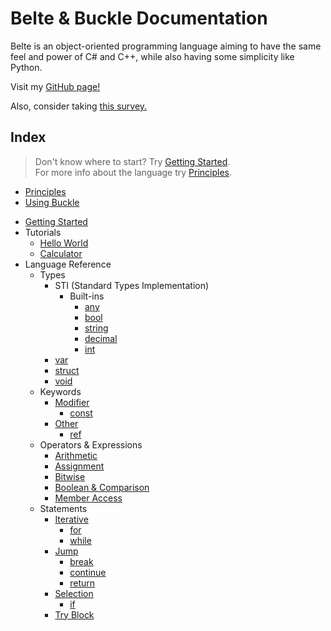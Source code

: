 # Belte & Buckle Documentation

Belte is an object-oriented programming language aiming to have the same feel and power of C# and C++, while also having
some simplicity like Python.

Visit my [GitHub page!](https://github.com/ryanwilsond/Belte)

Also, consider taking [this survey.](https://docs.google.com/forms/d/e/1FAIpQLScaRbb9QuBz_vG_iWGaYjdFWREBwGiYyW0C4x37ereF9Fz2tg/viewform?usp=sf_link)

## Index

> Don't know where to start? Try [Getting Started](GettingStarted.md).</br>
> For more info about the language try [Principles](Principles.md).

- [Principles](Principles.md)
- [Using Buckle](Buckle.md)
<!--
- Standard Library (Shipped-with)
  - [Base](STD/Base.md)\*
  - [System](STD/System.md)\*
  - [File](STD/File.md)\*
  - [Console](STD/Console.md)\*
  - [Math](STD/Math.md)
  - [Random](STD/Random.md)
  - [JSON](STD/JSON.md)
  - [XML](STD/XML.md)
  - [Regex](STD/Regex.md)
  - [LowLevel](STD/LowLevel.md)
-->
- [Getting Started](GettingStarted.md)
- Tutorials
  - [Hello World](Tutorial/HelloWorld.md)
  - [Calculator](Tutorial/Calculator.md)
- Language Reference
  - Types
    - STI (Standard Types Implementation)
      - Built-ins
        - [any](Reference/Types/Simple.md#any)
        <!--
        - [object](Reference/Types/Simple.md#object)
        - [type](Reference/Types/Simple.md#type)
        -->
        - [bool](Reference/Types/Simple.md#boolean)
        - [string](Reference/Types/String.md)
        - [decimal](Reference/Types/Numerical.md#decimal)
        <!--
        - [byte](Reference/Types/Numerical.md#byte)
        -->
        - [int](Reference/Types/Numerical.md#integer)
      <!--
      - Include-with
        - [tuple](Reference/Types/Simple.md#tuple)
        - [collection](Reference/Types/Enumerable.md#collection)
        - [map](Reference/Types/Enumerable.md#map)
        - [iterator](Reference/Types/Enumerable.md#iterator)
        - [set](Reference/Types/Enumerable.md#set)
        - [date](Reference/Types/Time.md#date)
        - [datetime](Reference/Types/Time.md#datetime)
        - [time](Reference/Types/Time.md#time)
        - [guid](Reference/Types/Guid.md)
      -->
    <!--
    - [dynamic](Reference/Types/Defining.md#dynamic-typing)
    -->
    - [var](Reference/Types/Defining.md#implicit-typing)
    - [struct](Reference/Types/Defining.md#structures)
    <!--
    - [class](Reference/Types/Defining.md#classes)
    - [interface](Reference/Types/Defining.md#interfaces)
    -->
    - [void](Reference/Types/Defining.md#void)
  - Keywords
    <!--
    - [Scope](Reference/Keywords/Scope.md)
      - [include](Reference/Keywords/Scope.md#include)
      - [namespace](Reference/Keywords/Scope.md#namespace)
      - [this](Reference/Keywords/Scope.md#this)
      - [public](Reference/Keywords/Scope.md#public)
      - [private](Reference/Keywords/Scope.md#private)
      - [protected](Reference/Keywords/Scope.md#protected)
    -->
    - [Modifier](Reference/Keywords/Modifier.md)
      <!--
      - [async](Reference/Keywords/Modifier.md#asynchronous)
      -->
      - [const](Reference/Keywords/Modifier.md#constant)
      <!--
      - [virtual](Reference/Keywords/Modifier.md#virtual)
      - [override](Reference/Keywords/Modifier.md#override)
      - [static](Reference/Keywords/Modifier.md#static)
      - [abstract](Reference/Keywords/Modifier.md#abstract)
      - [sealed](Reference/Keywords/Modifier.md#sealed)
      -->
    - [Other](Reference/Keywords/Other.md)
      - [ref](Reference/Keywords/Other.md#reference)
      <!--
      - [get](Reference/Keywords/Other.md#getter)
      - [set](Reference/Keywords/Other.md#setter)
      - [using](Reference/Keywords/Other.md#aliasing)
      -->
  - Operators & Expressions
    - [Arithmetic](Reference/OperatorsExpressions/Arithmetic.md)
    - [Assignment](Reference/OperatorsExpressions/Assignment.md)
    <!--
    - [Await](Reference/OperatorsExpressions/Await.md)
    -->
    - [Bitwise](Reference/OperatorsExpressions/Bitwise.md)
    - [Boolean & Comparison](Reference/OperatorsExpressions/BooleanComparison.md)
    - [Member Access](Reference/OperatorsExpressions/MemberAccess.md)
    <!--
    - [Variable Info](Reference/OperatorsExpressions/VariableInfo.md)
    -->
  - Statements
    - [Iterative](Reference/Statements/Iterative.md)
      - [for](Reference/Statements/Iterative.md#for)
      - [while](Reference/Statements/Iterative.md#while)
    - [Jump](Reference/Statements/Jump.md)
      - [break](Reference/Statements/Jump.md#break)
      - [continue](Reference/Statements/Jump.md#continue)
      - [return](Reference/Statements/Jump.md#return)
    - [Selection](Reference/Statements/Selection.md)
      - [if](Reference/Statements/Selection.md#if-else)
      <!--
      - [switch](Reference/Statements/Selection.md#switch-case
      -->
    - [Try Block](Reference/Statements/TryBlock.md)
  <!--
  - [Preprocessor Directives](Reference/Preprocessor.md)
    - [#if](Reference/Preprocessor.md#conditionals)
    - [#elif](Reference/Preprocessor.md#conditionals)
    - [#else](Reference/Preprocessor.md#conditionals)
    - [#endif](Reference/Preprocessor.md#conditionals)
    - [#define](Reference/Preprocessor.md#definitions)
    - [#undef](Reference/Preprocessor.md#definitions)
    - [#warning](Reference/Preprocessor.md#messages)
    - [#error](Reference/Preprocessor.md#messages)
    - [#pragma](Reference/Preprocessor.md#pragmas)
  -->

<!--
\* Implicitly included
-->

